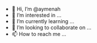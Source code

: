 - 👋 Hi, I’m @aymenah
- 👀 I’m interested in ...
- 🌱 I’m currently learning ...
- 💞️ I’m looking to collaborate on ...
- 📫 How to reach me ...

<!---
aymenah/aymenah is a ✨ special ✨ repository because its `README.md` (this file) appears on your GitHub profile.
You can click the Preview link to take a look at your changes.
--->

